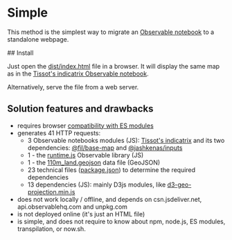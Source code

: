 # Simple

This method is the simplest way to migrate an
[Observable notebook](https://observablehq.com/@fil/tissots-indicatrix/) to a
standalone webpage.

## Install

Just open the [dist/index.html](./dist/index.html) file in a browser. It will
display the same map as in the
[Tissot's indicatrix Observable notebook](https://observablehq.com/@fil/tissots-indicatrix).

Alternatively, serve the file from a web server.

## Solution features and drawbacks

- requires browser
  [compatibility with ES modules](https://developer.mozilla.org/en-US/docs/Web/JavaScript/Reference/Statements/import#Browser_compatibility)
- generates 41 HTTP requests:
  - 3 Observable notebooks modules (JS):
    [Tissot's indicatrix](https://api.observablehq.com/@fil/tissots-indicatrix.js?v=3)
    and its two dependencies:
    [@fil/base-map](https://api.observablehq.com/@fil/base-map.js?v=3) and
    [@jashkenas/inputs](https://api.observablehq.com/@jashkenas/inputs.js?v=3)
  - 1 - the
    [runtime.js](https://cdn.jsdelivr.net/npm/@observablehq/runtime@4/dist/runtime.js)
    Observable library (JS)
  - 1 - the
    [110m_land.geojson](https://unpkg.com/visionscarto-world-atlas@0.0.6/world/110m_land.geojson)
    data file (GeoJSON)
  - 23 technical files
    ([package.json](https://cdn.jsdelivr.net/npm/d3-selection/package.json)) to
    determine the required dependencies
  - 13 dependencies (JS): mainly D3js modules, like
    [d3-geo-projection.min.js](https://cdn.jsdelivr.net/npm/d3-geo-projection@2.7.0/dist/d3-geo-projection.min.js)
- does not work locally / offline, and depends on csn.jsdeliver.net,
  api.observablehq.com and unpkg.com
- is not deployed online (it's just an HTML file)
- is simple, and does not require to know about npm, node.js, ES modules,
  transpilation, or now.sh.
